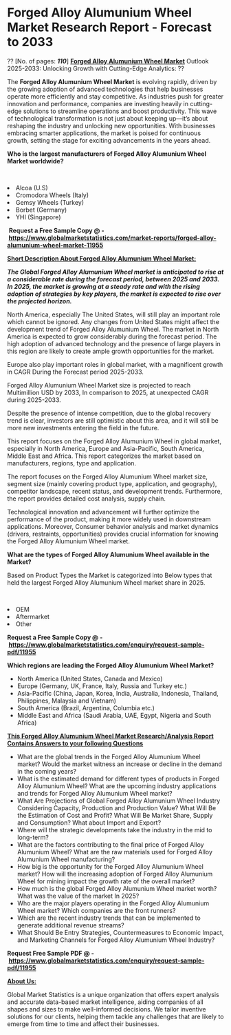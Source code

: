 <H1>Forged Alloy Alumunium Wheel Market Research Report - Forecast to 2033</H1><p>?? [No. of pages:&nbsp;<strong><em>110</em></strong>]&nbsp;<strong><a href="https://www.globalmarketstatistics.com/market-reports/forged-alloy-alumunium-wheel-market-11955">Forged Alloy Alumunium Wheel&nbsp;Market</a></strong>&nbsp;Outlook 2025-2033: Unlocking Growth with Cutting-Edge Analytics: ??</p><p>The <strong>Forged Alloy Alumunium Wheel Market</strong> is evolving rapidly, driven by the growing adoption of advanced technologies that help businesses operate more efficiently and stay competitive. As industries push for greater innovation and performance, companies are investing heavily in cutting-edge solutions to streamline operations and boost productivity. This wave of technological transformation is not just about keeping up&mdash;it&rsquo;s about reshaping the industry and unlocking new opportunities. With businesses embracing smarter applications, the market is poised for continuous growth, setting the stage for exciting advancements in the years ahead.</p><p><strong>Who is the largest manufacturers of Forged Alloy Alumunium Wheel Market worldwide?</strong></p><p>&nbsp;<li>Alcoa (U.S)<li>Cromodora Wheels (Italy)<li>Gemsy Wheels (Turkey)<li>Borbet (Germany)<li>YHI (Singapore)</p><p>&nbsp;<strong>Request a Free Sample Copy @ -&nbsp;<a href="https://www.globalmarketstatistics.com/market-reports/forged-alloy-alumunium-wheel-market-11955">https://www.globalmarketstatistics.com/market-reports/forged-alloy-alumunium-wheel-market-11955</a></strong></p><p><strong><u>Short Description About Forged Alloy Alumunium Wheel Market:</u></strong></p><p><strong><em>The Global Forged Alloy Alumunium Wheel market is anticipated to rise at a considerable rate during the forecast period, between 2025 and 2033. In 2025, the market is growing at a steady rate and with the rising adoption of strategies by key players, the market is expected to rise over the projected horizon.</em></strong></p><p>North America, especially The United States, will still play an important role which cannot be ignored. Any changes from United States might affect the development trend of Forged Alloy Alumunium Wheel. The market in North America is expected to grow considerably during the forecast period. The high adoption of advanced technology and the presence of large players in this region are likely to create ample growth opportunities for the market.</p><p>Europe also play important roles in global market, with a magnificent growth in CAGR During the Forecast period 2025-2033.</p><p>Forged Alloy Alumunium Wheel Market size is projected to reach Multimillion USD by 2033, In comparison to 2025, at unexpected CAGR during 2025-2033.</p><p>Despite the presence of intense competition, due to the global recovery trend is clear, investors are still optimistic about this area, and it will still be more new investments entering the field in the future.</p><p>This report focuses on the Forged Alloy Alumunium Wheel in global market, especially in North America, Europe and Asia-Pacific, South America, Middle East and Africa. This report categorizes the market based on manufacturers, regions, type and application.</p><p>The report focuses on the Forged Alloy Alumunium Wheel market size, segment size (mainly covering product type, application, and geography), competitor landscape, recent status, and development trends. Furthermore, the report provides detailed cost analysis, supply chain.</p><p>Technological innovation and advancement will further optimize the performance of the product, making it more widely used in downstream applications. Moreover, Consumer behavior analysis and market dynamics (drivers, restraints, opportunities) provides crucial information for knowing the Forged Alloy Alumunium Wheel market.</p><p><strong>What are the types of Forged Alloy Alumunium Wheel available in the Market?</strong></p><p>Based on Product Types the Market is categorized into Below types that held the largest Forged Alloy Alumunium Wheel market share in 2025.</p><p>&nbsp;<li>OEM<li> Aftermarket<li> Other&nbsp;</p><p><strong>Request a Free Sample Copy @ -&nbsp;<a href="https://www.globalmarketstatistics.com/enquiry/request-sample-pdf/11955">https://www.globalmarketstatistics.com/enquiry/request-sample-pdf/11955</a></strong></p><p><strong>Which regions are leading the Forged Alloy Alumunium Wheel Market?</strong></p><ul><li>North America (United States, Canada and Mexico)</li><li>Europe (Germany, UK, France, Italy, Russia and Turkey etc.)</li><li>Asia-Pacific (China, Japan, Korea, India, Australia, Indonesia, Thailand, Philippines, Malaysia and Vietnam)</li><li>South America (Brazil, Argentina, Columbia etc.)</li><li>Middle East and Africa (Saudi Arabia, UAE, Egypt, Nigeria and South Africa)</li></ul><p><strong><u>This Forged Alloy Alumunium Wheel Market Research/Analysis Report Contains Answers to your following Questions</u></strong></p><ul><li>What are the global trends in the Forged Alloy Alumunium Wheel market? Would the market witness an increase or decline in the demand in the coming years?</li><li>What is the estimated demand for different types of products in Forged Alloy Alumunium Wheel? What are the upcoming industry applications and trends for Forged Alloy Alumunium Wheel market?</li><li>What Are Projections of Global Forged Alloy Alumunium Wheel Industry Considering Capacity, Production and Production Value? What Will Be the Estimation of Cost and Profit? What Will Be Market Share, Supply and Consumption? What about Import and Export?</li><li>Where will the strategic developments take the industry in the mid to long-term?</li><li>What are the factors contributing to the final price of Forged Alloy Alumunium Wheel? What are the raw materials used for Forged Alloy Alumunium Wheel manufacturing?</li><li>How big is the opportunity for the Forged Alloy Alumunium Wheel market? How will the increasing adoption of Forged Alloy Alumunium Wheel for mining impact the growth rate of the overall market?</li><li>How much is the global Forged Alloy Alumunium Wheel market worth? What was the value of the market In 2025?</li><li>Who are the major players operating in the Forged Alloy Alumunium Wheel market? Which companies are the front runners?</li><li>Which are the recent industry trends that can be implemented to generate additional revenue streams?</li><li>What Should Be Entry Strategies, Countermeasures to Economic Impact, and Marketing Channels for Forged Alloy Alumunium Wheel Industry?</li></ul><p><strong>Request Free Sample PDF @ -&nbsp;<a href="https://www.globalmarketstatistics.com/enquiry/request-sample-pdf/11955">https://www.globalmarketstatistics.com/enquiry/request-sample-pdf/11955</a></strong></p><p><strong><u>About Us:</u></strong></p><p>Global Market Statistics&nbsp;is a unique organization that offers expert analysis and accurate data-based market intelligence, aiding companies of all shapes and sizes to make well-informed decisions. We tailor inventive solutions for our clients, helping them tackle any challenges that are likely to emerge from time to time and affect their businesses.</p>
